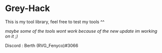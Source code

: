 # Grey-Hack

This is my tool library, feel free to test my tools ^^

*maybe some of the tools wont work because of the new update im working on it ;)*

Discord : Berth (RVG_Fenyco)#3066

